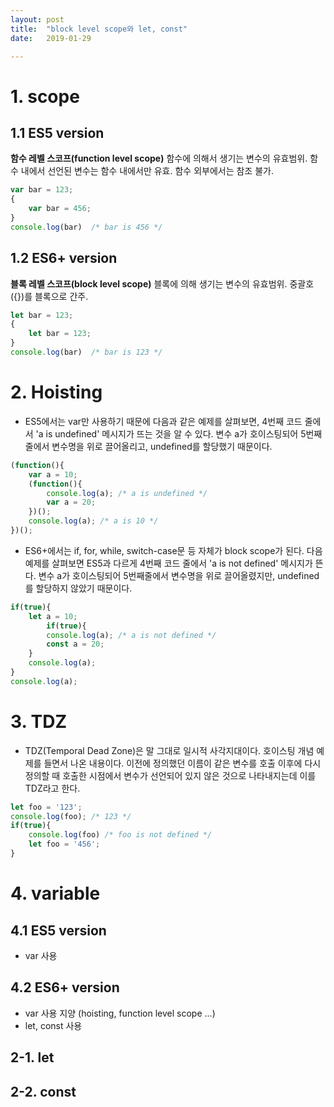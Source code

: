 ```yaml
---
layout: post
title:  "block level scope와 let, const"
date:   2019-01-29

---
```


# 1. scope

## 1.1 ES5 version
  **함수 레벨 스코프(function level scope)**
  함수에 의해서 생기는 변수의 유효범위. 함수 내에서 선언된 변수는 함수 내에서만 유효. 함수 외부에서는 참조 불가.
  ```javascript
  var bar = 123;
  {
      var bar = 456;
  }
  console.log(bar)  /* bar is 456 */
  ```

## 1.2 ES6+ version
  **블록 레벨 스코프(block level scope)**
  블록에 의해 생기는 변수의 유효범위. 중괄호({})를 블록으로 간주.
  ```javascript
  let bar = 123;
  {
      let bar = 123; 
  }
  console.log(bar)  /* bar is 123 */
  ```



# 2. Hoisting
- ES5에서는 var만 사용하기 때문에 다음과 같은 예제를 살펴보면, 4번째 코드 줄에서 'a is undefined' 메시지가 뜨는 것을 알 수 있다.
변수 a가 호이스팅되어 5번째줄에서 변수명을 위로 끌어올리고, undefined를 할당했기 때문이다.
```javascript
(function(){
  	var a = 10;
  	(function(){
		console.log(a); /* a is undefined */
		var a = 20;
  	})();
  	console.log(a); /* a is 10 */
})();
```

- ES6+에서는 if, for, while, switch-case문 등 자체가 block scope가 된다.
다음 예제를 살펴보면 ES5과 다르게 4번째 코드 줄에서 'a is not defined' 메시지가 뜬다.
변수 a가 호이스팅되어 5번째줄에서 변수명을 위로 끌어올렸지만, undefined를 할당하지 않았기 때문이다.
```javascript
if(true){
    let a = 10;
    	if(true){
    	console.log(a); /* a is not defined */
    	const a = 20;
  	}
  	console.log(a);
}
console.log(a);
```

  

# 3. TDZ

- TDZ(Temporal Dead Zone)은 말 그대로 일시적 사각지대이다. 호이스팅 개념 예제를 들면서 나온 내용이다.
이전에 정의했던 이름이 같은 변수를 호출 이후에 다시 정의할 때 호출한 시점에서 변수가 선언되어 있지 않은 것으로 나타내지는데 이를 TDZ라고 한다.
```javascript
let foo = '123';
console.log(foo); /* 123 */
if(true){
    console.log(foo) /* foo is not defined */
    let foo = '456';
}
```



# 4. variable

## 4.1 ES5 version
- var 사용

## 4.2 ES6+ version
- var 사용 지양 (hoisting, function level scope ...)
- let, const 사용

  

## 2-1. let



## 2-2. const

